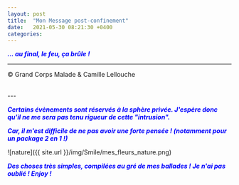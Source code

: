 ```yaml
---
layout: post
title:  "Mon Message post-confinement"
date:   2021-05-30 08:21:30 +0400
categories: 
---
```



<span style="color: blue">***... au final, le feu, ça brûle !***</span>
<br/>


---
&copy;  Grand Corps Malade & Camille Lellouche

<br>
---


<span style="color: blue">***Certains évènements sont réservés à la sphère privée. J'espère donc qu'il ne me sera pas tenu rigueur de cette "intrusion".***</span>

<span style="color: blue">***Car, il m'est difficile de ne pas avoir une forte pensée ! (notamment pour un package 2 en 1 !)***</span>

![nature]({{ site.url }}/img/Smile/mes_fleurs_nature.png)

<span style="color: blue">***Des choses très simples, compilées au gré de mes ballades ! Je n'ai pas oublié ! Enjoy !***</span>

  